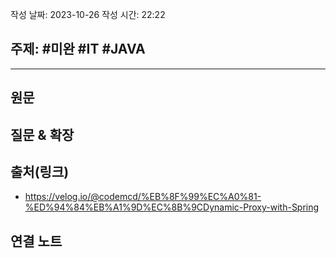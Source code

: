 작성 날짜: 2023-10-26
작성 시간: 22:22

## 주제: #미완 #IT #JAVA 

----
## 원문


## 질문 & 확장


## 출처(링크)
- https://velog.io/@codemcd/%EB%8F%99%EC%A0%81-%ED%94%84%EB%A1%9D%EC%8B%9CDynamic-Proxy-with-Spring

## 연결 노트










